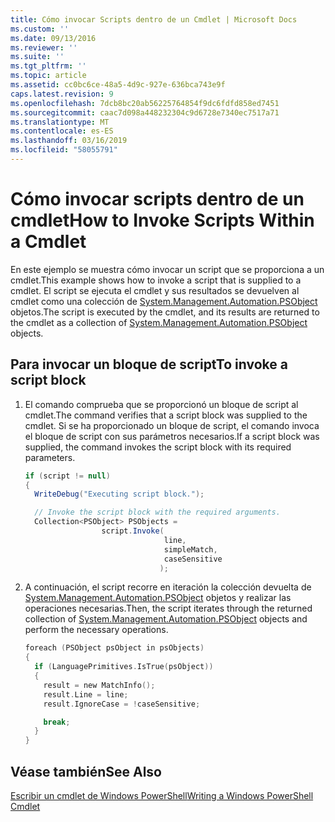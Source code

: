 ```yaml
---
title: Cómo invocar Scripts dentro de un Cmdlet | Microsoft Docs
ms.custom: ''
ms.date: 09/13/2016
ms.reviewer: ''
ms.suite: ''
ms.tgt_pltfrm: ''
ms.topic: article
ms.assetid: cc0bc6ce-48a5-4d9c-927e-636bca743e9f
caps.latest.revision: 9
ms.openlocfilehash: 7dcb8bc20ab56225764854f9dc6fdfd858ed7451
ms.sourcegitcommit: caac7d098a448232304c9d6728e7340ec7517a71
ms.translationtype: MT
ms.contentlocale: es-ES
ms.lasthandoff: 03/16/2019
ms.locfileid: "58055791"
---
```

# <a name="how-to-invoke-scripts-within-a-cmdlet"></a><span data-ttu-id="9dd7a-102">Cómo invocar scripts dentro de un cmdlet</span><span class="sxs-lookup"><span data-stu-id="9dd7a-102">How to Invoke Scripts Within a Cmdlet</span></span>

<span data-ttu-id="9dd7a-103">En este ejemplo se muestra cómo invocar un script que se proporciona a un cmdlet.</span><span class="sxs-lookup"><span data-stu-id="9dd7a-103">This example shows how to invoke a script that is supplied to a cmdlet.</span></span> <span data-ttu-id="9dd7a-104">El script se ejecuta el cmdlet y sus resultados se devuelven al cmdlet como una colección de [System.Management.Automation.PSObject](/dotnet/api/System.Management.Automation.PSObject) objetos.</span><span class="sxs-lookup"><span data-stu-id="9dd7a-104">The script is executed by the cmdlet, and its results are returned to the cmdlet as a collection of [System.Management.Automation.PSObject](/dotnet/api/System.Management.Automation.PSObject) objects.</span></span>

## <a name="to-invoke-a-script-block"></a><span data-ttu-id="9dd7a-105">Para invocar un bloque de script</span><span class="sxs-lookup"><span data-stu-id="9dd7a-105">To invoke a script block</span></span>

1. <span data-ttu-id="9dd7a-106">El comando comprueba que se proporcionó un bloque de script al cmdlet.</span><span class="sxs-lookup"><span data-stu-id="9dd7a-106">The command verifies that a script block was supplied to the cmdlet.</span></span> <span data-ttu-id="9dd7a-107">Si se ha proporcionado un bloque de script, el comando invoca el bloque de script con sus parámetros necesarios.</span><span class="sxs-lookup"><span data-stu-id="9dd7a-107">If a script block was supplied, the command invokes the script block with its required parameters.</span></span>

    ```csharp
    if (script != null)
    {
      WriteDebug("Executing script block.");

      // Invoke the script block with the required arguments.
      Collection<PSObject> PSObjects =
                     script.Invoke(
                                   line,
                                   simpleMatch,
                                   caseSensitive
                                  );
    ```

2. <span data-ttu-id="9dd7a-108">A continuación, el script recorre en iteración la colección devuelta de [System.Management.Automation.PSObject](/dotnet/api/System.Management.Automation.PSObject) objetos y realizar las operaciones necesarias.</span><span class="sxs-lookup"><span data-stu-id="9dd7a-108">Then, the script iterates through the returned collection of [System.Management.Automation.PSObject](/dotnet/api/System.Management.Automation.PSObject) objects and perform the necessary operations.</span></span>

    ```c
    foreach (PSObject psObject in psObjects)
    {
      if (LanguagePrimitives.IsTrue(psObject))
      {
        result = new MatchInfo();
        result.Line = line;
        result.IgnoreCase = !caseSensitive;

        break;
      }
    }

    ```

## <a name="see-also"></a><span data-ttu-id="9dd7a-109">Véase también</span><span class="sxs-lookup"><span data-stu-id="9dd7a-109">See Also</span></span>

[<span data-ttu-id="9dd7a-110">Escribir un cmdlet de Windows PowerShell</span><span class="sxs-lookup"><span data-stu-id="9dd7a-110">Writing a Windows PowerShell Cmdlet</span></span>](./writing-a-windows-powershell-cmdlet.md)
